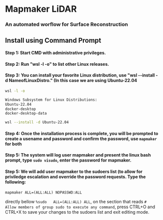 # Mapmaker LiDAR

### An automated worflow for Surface Reconstruction

## Install using Command Prompt

#### Step 1: Start CMD with administrative privileges.

#### Step 2: Run "wsl -l -o" to list other Linux releases.

#### Step 3: You can install your favorite Linux distribution, use "wsl --install -d NameofLinuxDistro." (In this case we are using Ubuntu-22.04

```sh
wsl -l -o

Windows Subsystem for Linux Distributions:
Ubuntu-22.04
docker-desktop
docker-desktop-data

wsl --install -d Ubuntu-22.04
```

#### Step 4: Once the installation process is complete, you will be prompted to create a usename and password and confirm the password, use `mapmaker` for both

#### Step 5: The system will log user mapmaker and present the linux bash prompt, type `sudo visudo`, enter the password for mapmaker.

#### Step 5: We will add user mapmaker to the sudoers list (to allow for priviledge escalation and override the password requests. Type the following:

`mapmaker ALL=(ALL:ALL) NOPASSWD:ALL`

directly bellow `%sudo   ALL=(ALL:ALL) ALL`, on the section that reads `# Allow members of group sudo to execute any command`, press CTRL+O and CTRL+X to save your changes to the 
sudoers list and exit editing mode.


